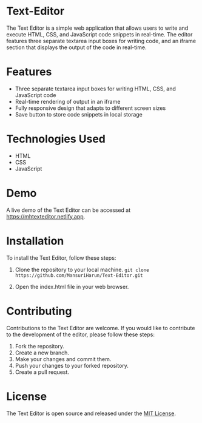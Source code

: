 # Text-Editor
The Text Editor is a simple web application that allows users to write and execute HTML, CSS, and JavaScript code snippets in real-time. The editor features three separate textarea input boxes for writing code, and an iframe section that displays the output of the code in real-time.

# Features
- Three separate textarea input boxes for writing HTML, CSS, and JavaScript code
- Real-time rendering of output in an iframe
- Fully responsive design that adapts to different screen sizes
- Save button to store code snippets in local storage

# Technologies Used
- HTML
- CSS
- JavaScript

# Demo
A live demo of the Text Editor can be accessed at https://mhtexteditor.netlify.app.

# Installation
To install the Text Editor, follow these steps:

1. Clone the repository to your local machine.
`git clone https://github.com/MansuriHarun/Text-Editor.git`

2. Open the index.html file in your web browser.

# Contributing
Contributions to the Text Editor are welcome. If you would like to contribute to the development of the editor, please follow these steps:

1. Fork the repository.
2. Create a new branch.
3. Make your changes and commit them.
4. Push your changes to your forked repository.
5. Create a pull request.

# License
The Text Editor is open source and released under the [MIT License](https://opensource.org/licenses/MIT).
